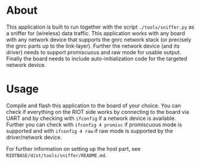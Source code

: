 About
=====

This application is built to run together with the script `./tools/sniffer.py`
as a sniffer for (wireless) data traffic. This application works with any board
with any network device that supports the gnrc network stack (or precisely the
gnrc parts up to the link-layer). Further the network device (and its driver)
needs to support promiscuous and raw mode for usable output. Finally the board
needs to include auto-initialization code for the targeted network device.


Usage
=====

Compile and flash this application to the board of your choice. You can check
if everything on the RIOT side works by connecting to the board via UART and by
checking with `ifconfig` if a network device is available. Further you can
check with `ifconfig 4 promisc` if promiscuous mode is supported and with
`ifconfig 4 raw` if raw mode is supported by the driver/network device.

For further information on setting up the host part, see
`RIOTBASE/dist/tools/sniffer/README.md`.

